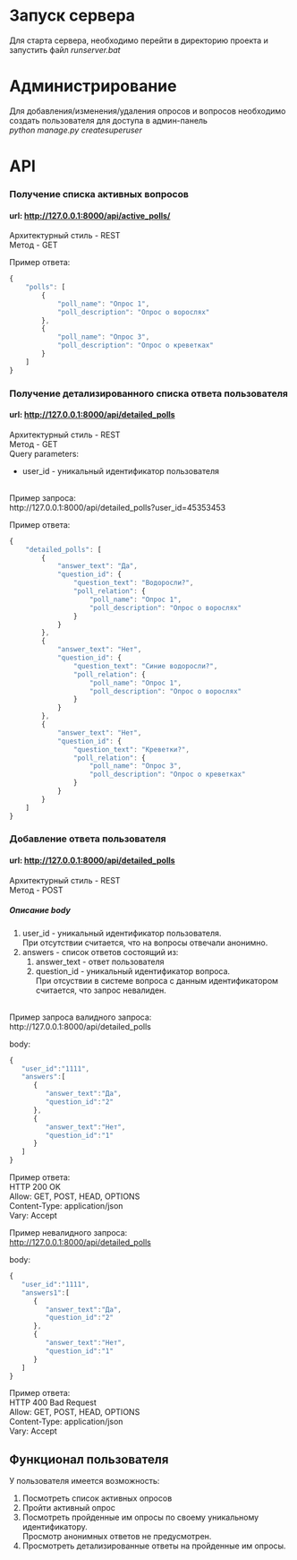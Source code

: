 # Запуск сервера #
Для старта сервера, необходимо перейти в директорию проекта и запустить файл
*runserver.bat*

# Администрирование #
Для добавления/изменения/удаления опросов и вопросов необходимо создать пользователя для доступа
в админ-панель
<br/>
*python manage.py createsuperuser*
<br/>

# API #
### Получение списка активных вопросов ####
#### url: http://127.0.0.1:8000/api/active_polls/ ####
Архитектурный стиль - REST
<br/>
Метод - GET

Пример ответа:
<br/>
```javascript
{
    "polls": [
        {
            "poll_name": "Опрос 1",
            "poll_description": "Опрос о ворослях"
        },
        {
            "poll_name": "Опрос 3",
            "poll_description": "Опрос о креветках"
        }
    ]
}
```

### Получение детализированного списка ответа пользователя ###
#### url: http://127.0.0.1:8000/api/detailed_polls ####
Архитектурный стиль - REST
<br/>
Метод - GET
<br/>
Query parameters:
* user_id - уникальный идентификатор пользователя

<br/>
Пример запроса:
<br/>
http://127.0.0.1:8000/api/detailed_polls?user_id=45353453

Пример ответа:
<br/>
```javascript
{
    "detailed_polls": [
        {
            "answer_text": "Да",
            "question_id": {
                "question_text": "Водоросли?",
                "poll_relation": {
                    "poll_name": "Опрос 1",
                    "poll_description": "Опрос о ворослях"
                }
            }
        },
        {
            "answer_text": "Нет",
            "question_id": {
                "question_text": "Синие водоросли?",
                "poll_relation": {
                    "poll_name": "Опрос 1",
                    "poll_description": "Опрос о ворослях"
                }
            }
        },
        {
            "answer_text": "Нет",
            "question_id": {
                "question_text": "Креветки?",
                "poll_relation": {
                    "poll_name": "Опрос 3",
                    "poll_description": "Опрос о креветках"
                }
            }
        }
    ]
}
```
### Добавление ответа пользователя ###
#### url: http://127.0.0.1:8000/api/detailed_polls ####
Архитектурный стиль - REST
<br/>
Метод - POST
<br/>
##### Описание body #####

1. user_id - уникальный идентификатор пользователя. <br/>При отсутствии считается, что
на вопросы отвечали анонимно.
2. answers - список ответов состоящий из:
   1. answer_text - ответ пользователя
   2. question_id - уникальный идентификатор вопроса.<br/> При отсуствии в системе
вопроса с данным идентификатором считается, что запрос невалиден.

<br/>
Пример запроса валидного запроса:
<br/>
http://127.0.0.1:8000/api/detailed_polls

body:
<br/>
```javascript
{
   "user_id":"1111",
   "answers":[
      {
         "answer_text":"Да",
         "question_id":"2"
      },
      {
         "answer_text":"Нет",
         "question_id":"1"
      }
   ]
}
```
Пример ответа:
<br/>
HTTP 200 OK <br/>
Allow: GET, POST, HEAD, OPTIONS <br/>
Content-Type: application/json <br/>
Vary: Accept <br/>

Пример невалидного запроса:
<br/>
http://127.0.0.1:8000/api/detailed_polls

body:
<br/>
```javascript
{
   "user_id":"1111",
   "answers1":[
      {
         "answer_text":"Да",
         "question_id":"2"
      },
      {
         "answer_text":"Нет",
         "question_id":"1"
      }
   ]
}
```

Пример ответа:<br/>
HTTP 400 Bad Request<br/>
Allow: GET, POST, HEAD, OPTIONS<br/>
Content-Type: application/json<br/>
Vary: Accept<br/>

## Функционал пользователя ##
У пользователя имеется возможность:
1. Посмотреть список активных опросов
2. Пройти активный опрос
3. Посмотреть пройденные им опросы по своему уникальному идентификатору. <br/>
Просмотр анонимных ответов не предусмотрен.
4. Просмотреть детализированные ответы на пройденные им опросы.